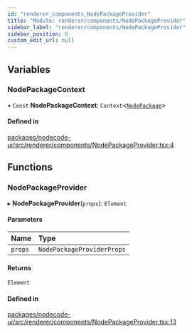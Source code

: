 ```yaml
---
id: "renderer_components_NodePackageProvider"
title: "Module: renderer/components/NodePackageProvider"
sidebar_label: "renderer/components/NodePackageProvider"
sidebar_position: 0
custom_edit_url: null
---
```


## Variables

### NodePackageContext

• `Const` **NodePackageContext**: `Context`<[`NodePackage`](../interfaces/renderer_types_NodePackage.NodePackage.md)\>

#### Defined in

[packages/nodecode-ui/src/renderer/components/NodePackageProvider.tsx:4](https://github.com/bischoff-m/nodecode/blob/1978ab5/packages/nodecode-ui/src/renderer/components/NodePackageProvider.tsx#L4)

## Functions

### NodePackageProvider

▸ **NodePackageProvider**(`props`): `Element`

#### Parameters

| Name | Type |
| :------ | :------ |
| `props` | `NodePackageProviderProps` |

#### Returns

`Element`

#### Defined in

[packages/nodecode-ui/src/renderer/components/NodePackageProvider.tsx:13](https://github.com/bischoff-m/nodecode/blob/1978ab5/packages/nodecode-ui/src/renderer/components/NodePackageProvider.tsx#L13)

